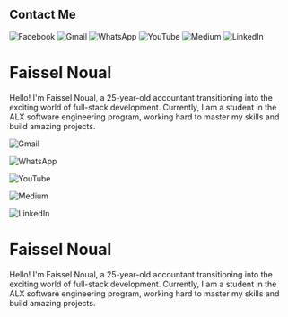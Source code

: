 ## Contact Me

![Facebook](https://img.shields.io/badge/Facebook-%231877F2.svg?style=for-the-badge&logo=Facebook&logoColor=white) ![Gmail](https://img.shields.io/badge/Gmail-D14836?style=for-the-badge&logo=gmail&logoColor=white)   ![WhatsApp](https://img.shields.io/badge/WhatsApp-25D366?style=for-the-badge&logo=whatsapp&logoColor=white)  ![YouTube](https://img.shields.io/badge/YouTube-%23FF0000.svg?style=for-the-badge&logo=YouTube&logoColor=white) ![Medium](https://img.shields.io/badge/Medium-12100E?style=for-the-badge&logo=medium&logoColor=white) ![LinkedIn](https://img.shields.io/badge/linkedin-%230077B5.svg?style=for-the-badge&logo=linkedin&logoColor=white)




# Faissel Noual

Hello! I'm Faissel Noual, a 25-year-old accountant transitioning into the exciting world of full-stack development. Currently, I am a student in the ALX software engineering program, working hard to master my skills and build amazing projects.





![Gmail](https://img.shields.io/badge/Gmail-D14836?style=for-the-badge&logo=gmail&logoColor=white)  

![WhatsApp](https://img.shields.io/badge/WhatsApp-25D366?style=for-the-badge&logo=whatsapp&logoColor=white)  

![YouTube](https://img.shields.io/badge/YouTube-%23FF0000.svg?style=for-the-badge&logo=YouTube&logoColor=white) 

![Medium](https://img.shields.io/badge/Medium-12100E?style=for-the-badge&logo=medium&logoColor=white) 

![LinkedIn](https://img.shields.io/badge/linkedin-%230077B5.svg?style=for-the-badge&logo=linkedin&logoColor=white)




# Faissel Noual

Hello! I'm Faissel Noual, a 25-year-old accountant transitioning into the exciting world of full-stack development. Currently, I am a student in the ALX software engineering program, working hard to master my skills and build amazing projects.



